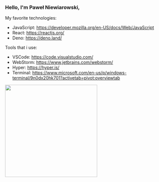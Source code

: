 ### Hello, I'm Paweł Niewiarowski,

My favorite technologies:
* JavaScript: https://developer.mozilla.org/en-US/docs/Web/JavaScript
* React: https://reactjs.org/
* Deno: https://deno.land/


Tools that i use:
* VSCode: https://code.visualstudio.com/
* WebStorm: https://www.jetbrains.com/webstorm/
* Hyper: https://hyper.is/
* Terminal: https://www.microsoft.com/en-us/p/windows-terminal/9n0dx20hk701?activetab=pivot:overviewtab

<img width="300" src="https://steamusercontent-a.akamaihd.net/ugc/862855199469812516/907EBE3A7DD84ED1957DD2551F14EFEE357CC4E4/">
